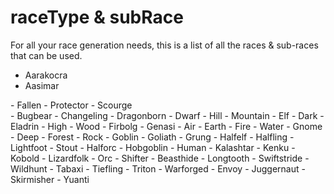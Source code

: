 <title>Race Types</title>
<link rel="stylesheet" type="text/css" href="style.css">
<script defer src="./modules/functions.js"></script>


# **raceType & subRace**
For all your race generation needs, this is a list of all the races & sub-races that can be used.
- Aarakocra
- <span onclick="textHide('aasimar')">Aasimar</span>
<div class="showhide" id="aasimar">
	- Fallen
	- Protector
	- Scourge
</div>
- Bugbear
- Changeling
- Dragonborn
- Dwarf
	- Hill
	- Mountain
- Elf
	- Dark
	- Eladrin
	- High
	- Wood
- Firbolg
- Genasi
	- Air
	- Earth
	- Fire
	- Water
- Gnome
	- Deep
	- Forest
	- Rock
- Goblin
- Goliath
- Grung
- Halfelf
- Halfling
	- Lightfoot
	- Stout
- Halforc
- Hobgoblin
- Human
- Kalashtar
- Kenku
- Kobold
- Lizardfolk
- Orc
- Shifter
	- Beasthide
	- Longtooth
	- Swiftstride
	- Wildhunt
- Tabaxi
- Tiefling
- Triton
- Warforged
	- Envoy
	- Juggernaut
	- Skirmisher
- Yuanti
